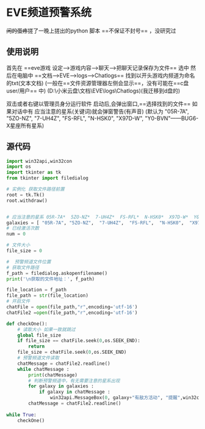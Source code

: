 # EVE频道预警系统
~~闲的蛋疼~~搓了一晚上搓出的python 脚本 ==不保证不封号== ，没研究过

## 使用说明
首先在 ==eve游戏  设定-->游戏内容-->聊天-->把聊天记录保存为文件==		选中
然后在电脑中 ==文档-->EVE-->logs-->Chatlogs==		找到以开头游戏内频道为命名的txt(文本文档)
(一般在==文件资源管理器左侧会显示==，没有可能在==c盘user/用户== 中)
(D:\小米云盘\文档\EVE\logs\Chatlogs)(我迁移到d盘的)

双击或者右键以管理员身分运行软件
启动后,会弹出窗口,==选择找到的文件==
如果对话中有 应当注意的星系(关键词)就会弹窗警告(有声音)
(默认为 "05R-7A", "5ZO-NZ",  "7-UH4Z",  "FS-RFL",  "N-HSK0",  "X97D-W",  "Y0-BVN"——BUG6-X星座所有星系)

## 源代码
```python
import win32api,win32con
import os
import tkinter as tk
from tkinter import filedialog

# 实例化 获取文件路径前置
root = tk.Tk()
root.withdraw()


# 应当注意的星系 05R-7A*  5ZO-NZ*  7-UH4Z*  FS-RFL*  N-HSK0*  X97D-W*  Y0-BVN*   修改这里，将需要的星系名称添加替换进去
galaxies = [ "05R-7A", "5ZO-NZ",  "7-UH4Z",  "FS-RFL",  "N-HSK0",  "X97D-W",  "Y0-BVN" ]
# 已经激活次数
num = 0

# 文件大小
file_size = 0

#  预警频道文件位置
# 获取文件路径
f_path = filedialog.askopenfilename()
print('\n获取的文件地址：', f_path)

file_location = f_path
file_path = str(file_location)
# 开启文件
chatFile = open(file_path,"r",encoding='utf-16')
chatFile2 =open(file_path,"r",encoding='utf-16')

def checkOne():
    # 读取大小 如果一致就跳过
    global file_size
    if file_size == chatFile.seek(0,os.SEEK_END):
        return 
    file_size = chatFile.seek(0,os.SEEK_END)
    # 预警频道文件读取
    chatMessage = chatFile2.readline()
    while chatMessage :
        print(chatMessage)
        # 判断预警频道中，有无需要注意的星系出现
        for galaxy in galaxies :
            if galaxy in chatMessage :
                win32api.MessageBox(0, galaxy+"有敌方活动", "提醒",win32con.MB_ICONWARNING)                            
        chatMessage = chatFile2.readline()
    
while True:
    checkOne()


    
```

<!-- 原本是想着用HTML JS写的，但是发现web端不让读取指定路径的文件,必须要用户上传,Java好久没用了文档流完全忘光了,然后想起来python是正统的脚本语音,就想着不如用着之前积累的思想经验去百度python的代码,好在都不算太难,虽然花了一晚上但也折腾明白了这些 -->
<!-- 名字AcaciaTreePlan 就是是金合欢树计划,源自一种非洲的树,金合欢树,据说这种树在被长颈鹿啃的时候,会通过气味传递信息,让周围的金合欢树都开始分泌毒素变得难吃什么的 -->
<!-- 第一次写代码真正的拿出来用,也不知道会有多少我这边能用你那边不能用的问题-->